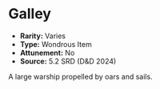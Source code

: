 # Galley

- **Rarity:** Varies
- **Type:** Wondrous Item
- **Attunement:** No
- **Source:** 5.2 SRD (D&D 2024)

A large warship propelled by oars and sails.
